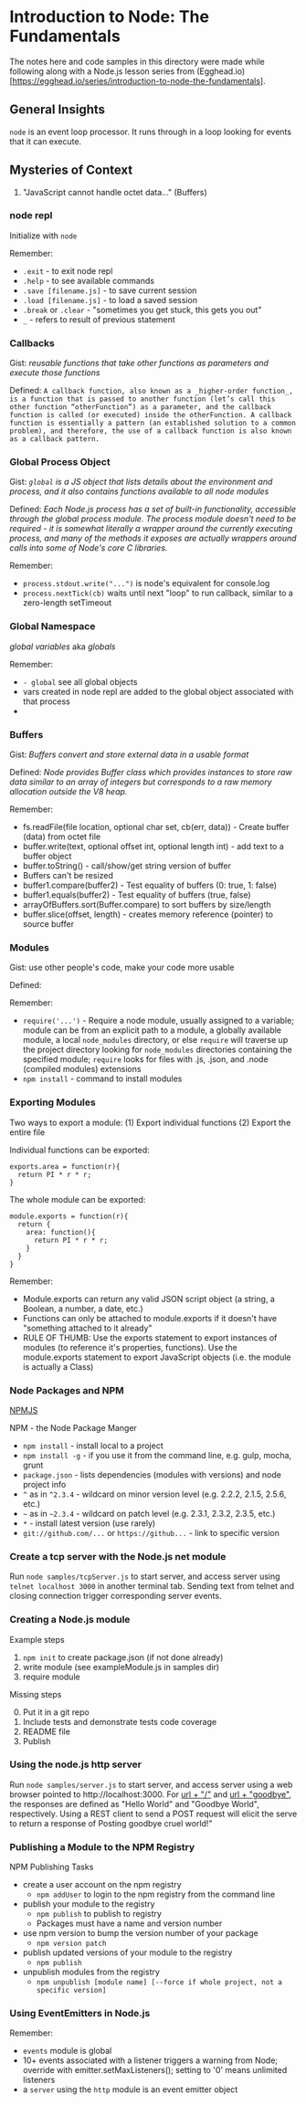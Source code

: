 # Introduction to Node: The Fundamentals

The notes here and code samples in this directory were made while following along with a Node.js lesson series from (Egghead.io)[https://egghead.io/series/introduction-to-node-the-fundamentals].

## General Insights

`node` is an event loop processor. It runs through in a loop looking for events that it can execute.

## Mysteries of Context

1. "JavaScript cannot handle octet data..." (Buffers)

### node repl

Initialize with `node`

Remember:

* `.exit` - to exit node repl
* `.help` - to see available commands
* `.save [filename.js]` - to save current session
* `.load [filename.js]` - to load a saved session
* `.break` or `.clear` - "sometimes you get stuck, this gets you out"
* `_` - refers to result of previous statement


### Callbacks

Gist: _reusable functions that take other functions as parameters and execute those functions_

Defined: `A callback function, also known as a _higher-order function_, is a function that is passed to another function (let’s call this other function “otherFunction”) as a parameter, and the callback function is called (or executed) inside the otherFunction. A callback function is essentially a pattern (an established solution to a common problem), and therefore, the use of a callback function is also known as a callback pattern.`


### Global Process Object

Gist: _`global` is a JS object that lists details about the environment and process, and it also contains functions available to all node modules_

Defined: _Each Node.js process has a set of built-in functionality, accessible through the global process module. The process module doesn't need to be required - it is somewhat literally a wrapper around the currently executing process, and many of the methods it exposes are actually wrappers around calls into some of Node's core C libraries._

Remember:

- `process.stdout.write("...")` is node's equivalent for console.log
- `process.nextTick(cb)` waits until next "loop" to run callback, similar to a zero-length setTimeout


### Global Namespace

_global variables_ aka _globals_

Remember:

- `- global` see all global objects
- vars created in node repl are added to the global object associated with that process
-


### Buffers

Gist: _Buffers convert and store external data in a usable format_

Defined: _Node provides Buffer class which provides instances to store raw data similar to an array of integers but corresponds to a raw memory allocation outside the V8 heap._

Remember:
- fs.readFile(file location, optional char set, cb(err, data)) - Create buffer (data) from octet file
- buffer.write(text, optional offset int, optional length int) - add text to a buffer object
- buffer.toString() - call/show/get string version of buffer
- Buffers can't be resized
- buffer1.compare(buffer2) - Test equality of buffers (0: true, 1: false)
- buffer1.equals(buffer2) - Test equality of buffers (true, false)
- arrayOfBuffers.sort(Buffer.compare) to sort buffers by size/length
- buffer.slice(offset, length) - creates memory reference (pointer) to source buffer

### Modules

Gist: use other people's code, make your code more usable

Defined:

Remember:
- `require('...')` - Require a node module, usually assigned to a variable; module can be from an explicit path to a module, a globally available module, a local `node_modules` directory, or else `require` will traverse up the project directory looking for `node_modules` directories containing the specified module; `require` looks for files with .js, .json, and .node (compiled modules) extensions
- `npm install` - command to install modules

### Exporting Modules

Two ways to export a module:
(1) Export individual functions
(2) Export the entire file

Individual functions can be exported:
```
exports.area = function(r){
  return PI * r * r;
}
```

The whole module can be exported:
```
module.exports = function(r){
  return {
    area: function(){
      return PI * r * r;
    }
  }
}
```

Remember:

- Module.exports can return any valid JSON script object (a string, a Boolean, a number, a date, etc.)
- Functions can only be attached to module.exports if it doesn't have "something attached to it already"
- RULE OF THUMB: Use the exports statement to export instances of modules (to reference it's properties, functions). Use the module.exports statement to export JavaScript objects (i.e. the module is actually a Class)


### Node Packages and NPM

[NPMJS](https://www.npmjs.com)

NPM - the Node Package Manger

- `npm install` - install local to a project
- `npm install -g` - if you use it from the command line, e.g. gulp, mocha, grunt
- `package.json` - lists dependencies (modules with versions) and node project info
- `^` as in `^2.3.4` - wildcard on minor version level (e.g. 2.2.2, 2.1.5, 2.5.6, etc.)
- `~` as in `~2.3.4` - wildcard on patch level (e.g. 2.3.1, 2.3.2, 2.3.5, etc.)
- `*` - install latest version (use rarely)
- `git://github.com/...` or `https://github...` - link to specific version

### Create a tcp server with the Node.js net module

Run `node samples/tcpServer.js` to start server, and access server using `telnet localhost 3000` in another terminal tab. Sending text from telnet and closing connection trigger corresponding server events.

### Creating a Node.js module

Example steps

1. `npm init` to create package.json (if not done already)
2. write module (see exampleModule.js in samples dir)
3. require module

Missing steps

0. Put it in a git repo
1. Include tests and demonstrate tests code coverage
2. README file
3. Publish

### Using the node.js http server

Run `node samples/server.js` to start server, and access server using a web browser pointed to http://localhost:3000. For [url + "/"](http://localhost:3000/) and [url + "goodbye"](http://localhost:3000/goodbye), the responses are defined as "Hello World" and "Goodbye World", respectively. Using a REST client to send a POST request will elicit the serve to return a response of Posting goodbye cruel world!"

### Publishing a Module to the NPM Registry

NPM Publishing Tasks

* create a user account on the npm registry
	* `npm addUser` to login to the npm registry from the command line
* publish your module to the registry
	* `npm publish` to publish to registry
	* Packages must have a name and version number
* use npm version to bump the version number of your package
	* `npm version patch`
* publish updated versions of your module to the registry
	* `npm publish`
* unpublish modules from the registry
	* `npm unpublish [module name] [--force if whole project, not a specific version]`


### Using EventEmitters in Node.js

Remember:

- `events` module is global
- 10+ events associated with a listener triggers a warning from Node; override with emitter.setMaxListeners(); setting to '0' means unlimited listeners
- a `server` using the `http` module is an event emitter object
